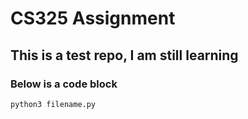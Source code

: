 # CS325 Assignment
## This is a test repo, I am still learning
### Below is a code block

```
python3 filename.py
```